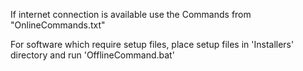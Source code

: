If internet connection is available use the Commands from "OnlineCommands.txt"

For software which require setup files, place setup files in 'Installers' directory and run 'OfflineCommand.bat'